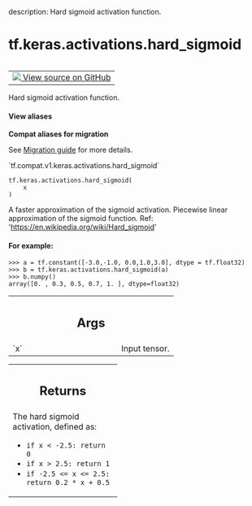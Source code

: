 description: Hard sigmoid activation function.

<div itemscope itemtype="http://developers.google.com/ReferenceObject">
<meta itemprop="name" content="tf.keras.activations.hard_sigmoid" />
<meta itemprop="path" content="Stable" />
</div>

# tf.keras.activations.hard_sigmoid

<!-- Insert buttons and diff -->

<table class="tfo-notebook-buttons tfo-api nocontent" align="left">
<td>
  <a target="_blank" href="https://github.com/keras-team/keras/tree/v2.7.0/keras/activations.py#L430-L456">
    <img src="https://www.tensorflow.org/images/GitHub-Mark-32px.png" />
    View source on GitHub
  </a>
</td>
</table>



Hard sigmoid activation function.

<section class="expandable">
  <h4 class="showalways">View aliases</h4>
  <p>
<b>Compat aliases for migration</b>
<p>See
<a href="https://www.tensorflow.org/guide/migrate">Migration guide</a> for
more details.</p>
<p>`tf.compat.v1.keras.activations.hard_sigmoid`</p>
</p>
</section>

<pre class="devsite-click-to-copy prettyprint lang-py tfo-signature-link">
<code>tf.keras.activations.hard_sigmoid(
    x
)
</code></pre>



<!-- Placeholder for "Used in" -->

A faster approximation of the sigmoid activation.
Piecewise linear approximation of the sigmoid function.
Ref: 'https://en.wikipedia.org/wiki/Hard_sigmoid'

#### For example:



```
>>> a = tf.constant([-3.0,-1.0, 0.0,1.0,3.0], dtype = tf.float32)
>>> b = tf.keras.activations.hard_sigmoid(a)
>>> b.numpy()
array([0. , 0.3, 0.5, 0.7, 1. ], dtype=float32)
```

<!-- Tabular view -->
 <table class="responsive fixed orange">
<colgroup><col width="214px"><col></colgroup>
<tr><th colspan="2"><h2 class="add-link">Args</h2></th></tr>

<tr>
<td>
`x`
</td>
<td>
Input tensor.
</td>
</tr>
</table>



<!-- Tabular view -->
 <table class="responsive fixed orange">
<colgroup><col width="214px"><col></colgroup>
<tr><th colspan="2"><h2 class="add-link">Returns</h2></th></tr>
<tr class="alt">
<td colspan="2">
The hard sigmoid activation, defined as:

- `if x < -2.5: return 0`
- `if x > 2.5: return 1`
- `if -2.5 <= x <= 2.5: return 0.2 * x + 0.5`
</td>
</tr>

</table>

